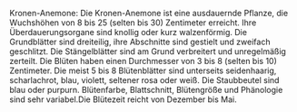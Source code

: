 Kronen-Anemone: Die Kronen-Anemone ist eine ausdauernde Pflanze, die Wuchshöhen von 8 bis 25 (selten bis 30) Zentimeter erreicht. Ihre Überdauerungsorgane sind knollig oder kurz walzenförmig. Die Grundblätter sind dreiteilig, ihre Abschnitte sind gestielt und zweifach geschlitzt. Die Stängelblätter sind am Grund verbreitert und unregelmäßig zerteilt. Die Blüten haben einen Durchmesser von 3 bis 8 (selten bis 10) Zentimeter. Die meist 5 bis 8 Blütenblätter sind unterseits seidenhaarig, scharlachrot, blau, violett, seltener rosa oder weiß. Die Staubbeutel sind blau oder purpurn. Blütenfarbe, Blattschnitt, Blütengröße und Phänologie sind sehr variabel.Die Blütezeit reicht von Dezember bis Mai.
